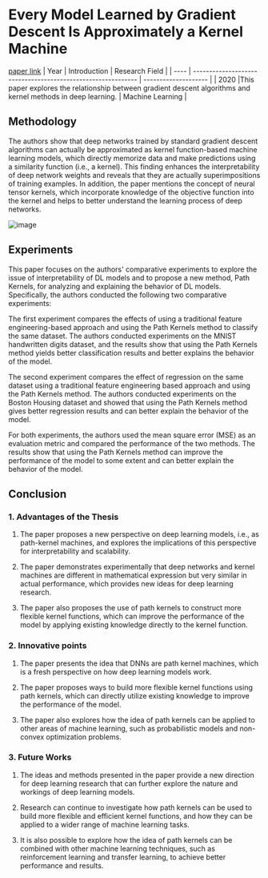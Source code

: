 # Every Model Learned by Gradient Descent Is Approximately a Kernel Machine
[paper link](https://arxiv.org/pdf/2012.00152) 
| Year | Introduction                                                         | Research Field                 |
| ---- | ------------------------------------------------------------ | -------------------- |
| 2020 |This paper explores the relationship between gradient descent algorithms and kernel methods in deep learning.           | Machine Learning          |

## Methodology

  The authors show that deep networks trained by standard gradient descent algorithms can actually be approximated as kernel function-based machine learning models, which directly memorize data and make predictions using a similarity function (i.e., a kernel). This finding enhances the interpretability of deep network weights and reveals that they are actually superimpositions of training examples. In addition, the paper mentions the concept of neural tensor kernels, which incorporate knowledge of the objective function into the kernel and helps to better understand the learning process of deep networks.

   ![image](https://github.com/Zhang-Bocheng/paper-reading/assets/160409071/43da1795-53b0-4c0b-bf84-8bceb8b25312)

## Experiments
  This paper focuses on the authors' comparative experiments to explore the issue of interpretability of DL models and to propose a new method, Path Kernels, for analyzing and explaining the behavior of DL models. Specifically, the authors conducted the following two comparative experiments:

The first experiment compares the effects of using a traditional feature engineering-based approach and using the Path Kernels method to classify the same dataset. The authors conducted experiments on the MNIST handwritten digits dataset, and the results show that using the Path Kernels method yields better classification results and better explains the behavior of the model.

The second experiment compares the effect of regression on the same dataset using a traditional feature engineering based approach and using the Path Kernels method. The authors conducted experiments on the Boston Housing dataset and showed that using the Path Kernels method gives better regression results and can better explain the behavior of the model.

For both experiments, the authors used the mean square error (MSE) as an evaluation metric and compared the performance of the two methods. The results show that using the Path Kernels method can improve the performance of the model to some extent and can better explain the behavior of the model.

## Conclusion

### 1. Advantages of the Thesis
  1. The paper proposes a new perspective on deep learning models, i.e., as path-kernel machines, and explores the implications of this perspective for interpretability and scalability.
 
  2. The paper demonstrates experimentally that deep networks and kernel machines are different in mathematical expression but very similar in actual performance, which provides new ideas for deep learning research.
  
  3. The paper also proposes the use of path kernels to construct more flexible kernel functions, which can improve the performance of the model by applying existing knowledge directly to the kernel function.
     
### 2. Innovative points
  1. The paper presents the idea that DNNs are path kernel machines, which is a fresh perspective on how deep learning models work.
  
  2. The paper proposes ways to build more flexible kernel functions using path kernels, which can directly utilize existing knowledge to improve the performance of the model.
  
  3. The paper also explores how the idea of path kernels can be applied to other areas of machine learning, such as probabilistic models and non-convex optimization problems.
     
### 3. Future Works
  1. The ideas and methods presented in the paper provide a new direction for deep learning research that can further explore the nature and workings of deep learning models.
  
  2. Research can continue to investigate how path kernels can be used to build more flexible and efficient kernel functions, and how they can be applied to a wider range of machine learning tasks.
  
  3. It is also possible to explore how the idea of path kernels can be combined with other machine learning techniques, such as reinforcement learning and transfer learning, to achieve better performance and results.
